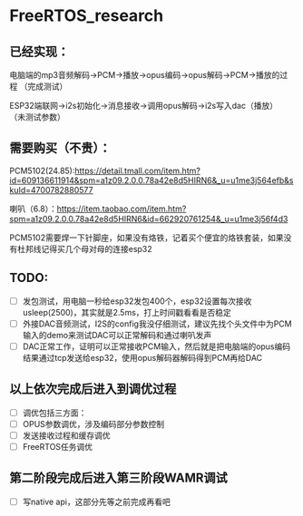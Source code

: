 # FreeRTOS_research

## 已经实现：
  
  电脑端的mp3音频解码->PCM->播放->opus编码->opus解码->PCM->播放的过程 （完成测试）
  
  ESP32端联网->i2s初始化->消息接收->调用opus解码->i2s写入dac（播放） （未测试参数）

## 需要购买（不贵）：

  PCM5102(24.85):https://detail.tmall.com/item.htm?id=609136611914&spm=a1z09.2.0.0.78a42e8d5HIRN6&_u=u1me3j564efb&skuId=4700782880577
  
  喇叭（6.8）：https://item.taobao.com/item.htm?spm=a1z09.2.0.0.78a42e8d5HIRN6&id=662920761254&_u=u1me3j56f4d3
  
  PCM5102需要焊一下针脚座，如果没有烙铁，记着买个便宜的烙铁套装，如果没有杜邦线记得买几个母对母的连接esp32

## TODO:
- [ ] 发包测试，用电脑一秒给esp32发包400个，esp32设置每次接收usleep(2500)，其实就是2.5ms，打上时间戳看看是否稳定
- [ ] 外接DAC音频测试，I2S的config我没仔细测试，建议先找个头文件中为PCM输入的demo来测试DAC可以正常解码和通过喇叭发声
- [ ] DAC正常工作，证明可以正常接收PCM输入，然后就是把电脑端的opus编码结果通过tcp发送给esp32，使用opus解码器解码得到PCM再给DAC

## 以上依次完成后进入到调优过程
- [ ] 调优包括三方面：
- [ ] OPUS参数调优，涉及编码部分参数控制
- [ ] 发送接收过程和缓存调优
- [ ] FreeRTOS任务调优

## 第二阶段完成后进入第三阶段WAMR调试
- [ ] 写native api，这部分先等之前完成再看吧
